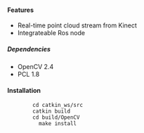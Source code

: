 #### Features
- Real-time point cloud stream from Kinect
- Integrateable Ros node

##### Dependencies
- OpenCV 2.4
- PCL 1.8

#### Installation
            cd catkin_ws/src
            catkin build
            cd build/OpenCV
	          make install
